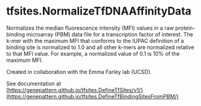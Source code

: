 # tfsites.NormalizeTfDNAAffinityData

Normalizes the median fluorescence intensity (MFI) values in a raw protein-binding microarray (PBM) data file for a transcription factor of interest. The k-mer with the maximum MFI that conforms to the IUPAC definition of a binding site is normalized to 1.0 and all other k-mers are normalized relative to that MFI value. For example, a normalized value of 0.1 is 10% of the maximum MFI.

Created in collaboration with the Emma Farley lab (UCSD).

See documentation at [https://genepattern.github.io/tfsites.DefineTfSites/v1/](https://genepattern.github.io/tfsites.DefineTfBindingSitesFromPBM/)
